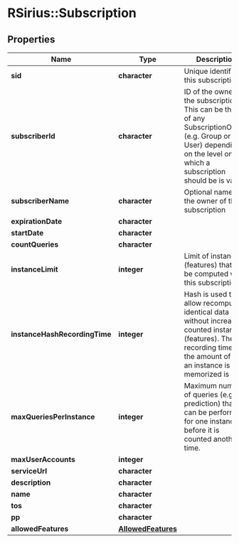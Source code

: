 # RSirius::Subscription


## Properties
Name | Type | Description | Notes
------------ | ------------- | ------------- | -------------
**sid** | **character** | Unique identifier of this subscription | [optional] 
**subscriberId** | **character** | ID of the owner of the subscription.  This can be the ID of any SubscriptionOwner (e.g.  Group or  User)  depending on the level on which a subscription should be is valid. | [optional] 
**subscriberName** | **character** | Optional name of the owner of this subscription | [optional] 
**expirationDate** | **character** |  | [optional] 
**startDate** | **character** |  | [optional] 
**countQueries** | **character** |  | [optional] 
**instanceLimit** | **integer** | Limit of instances (features) that can be computed with this subscription | [optional] 
**instanceHashRecordingTime** | **integer** | Hash is used to allow recomputing identical data without increasing counted instances (features).  The recording time is the amount of time an instance is memorized is | [optional] 
**maxQueriesPerInstance** | **integer** | Maximum number of queries (e.g. prediction) that can be performed  for one instance before it is counted another time. | [optional] 
**maxUserAccounts** | **integer** |  | [optional] 
**serviceUrl** | **character** |  | [optional] 
**description** | **character** |  | [optional] 
**name** | **character** |  | [optional] 
**tos** | **character** |  | [optional] 
**pp** | **character** |  | [optional] 
**allowedFeatures** | [**AllowedFeatures**](AllowedFeatures.md) |  | [optional] 


